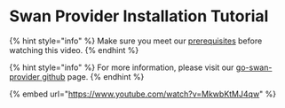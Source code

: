 # Swan Provider Installation Tutorial

{% hint style="info" %}
Make sure you meet our [prerequisites](https://app.gitbook.com/@filswan/s/filswan/run-swan-provider/install-miner-tool-cli) before watching this video.
{% endhint %}

{% hint style="info" %}
For more information, please visit our g[o-swan-provider github](https://github.com/filswan/go-swan-provider/tree/release-0.2.0) page.
{% endhint %}

{% embed url="https://www.youtube.com/watch?v=MkwbKtMJ4qw" %}
